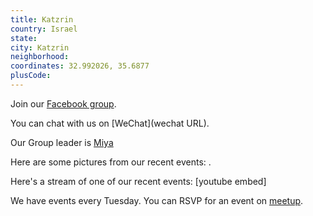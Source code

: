 ```yaml
---
title: Katzrin
country: Israel
state: 
city: Katzrin
neighborhood: 
coordinates: 32.992026, 35.6877
plusCode:
---
```

Join our [Facebook group](https://www.facebook.com/groups/free.code.camp.katzrin).

You can chat with us on [WeChat](wechat URL).

Our Group leader is [Miya](freecodecamp.org/miya)

Here are some pictures from our recent events:
![]().

Here's a stream of one of our recent events:
[youtube embed]

We have events every Tuesday. You can RSVP for an event on [meetup](meetupurl).

